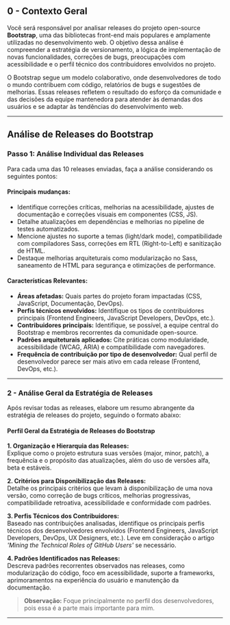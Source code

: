 ## 0 - Contexto Geral

Você será responsável por analisar releases do projeto open-source **Bootstrap**, uma das bibliotecas front-end mais populares e amplamente utilizadas no desenvolvimento web. O objetivo dessa análise é compreender a estratégia de versionamento, a lógica de implementação de novas funcionalidades, correções de bugs, preocupações com acessibilidade e o perfil técnico dos contribuidores envolvidos no projeto.

O Bootstrap segue um modelo colaborativo, onde desenvolvedores de todo o mundo contribuem com código, relatórios de bugs e sugestões de melhorias. Essas releases refletem o resultado do esforço da comunidade e das decisões da equipe mantenedora para atender às demandas dos usuários e se adaptar às tendências do desenvolvimento web.

---

## Análise de Releases do Bootstrap

### Passo 1: Análise Individual das Releases
Para cada uma das 10 releases enviadas, faça a análise considerando os seguintes pontos:

#### Principais mudanças:
- Identifique correções críticas, melhorias na acessibilidade, ajustes de documentação e correções visuais em componentes (CSS, JS).
- Detalhe atualizações em dependências e melhorias no pipeline de testes automatizados.
- Mencione ajustes no suporte a temas (light/dark mode), compatibilidade com compiladores Sass, correções em RTL (Right-to-Left) e sanitização de HTML.
- Destaque melhorias arquiteturais como modularização no Sass, saneamento de HTML para segurança e otimizações de performance.

#### Características Relevantes:
- **Áreas afetadas:** Quais partes do projeto foram impactadas (CSS, JavaScript, Documentação, DevOps).
- **Perfis técnicos envolvidos:** Identifique os tipos de contribuidores principais (Frontend Engineers, JavaScript Developers, DevOps, etc.).
- **Contribuidores principais:** Identifique, se possível, a equipe central do Bootstrap e membros recorrentes da comunidade open-source.
- **Padrões arquiteturais aplicados:** Cite práticas como modularidade, acessibilidade (WCAG, ARIA) e compatibilidade com navegadores.
- **Frequência de contribuição por tipo de desenvolvedor:** Qual perfil de desenvolvedor parece ser mais ativo em cada release (Frontend, DevOps, etc.).

---

### 2 - Análise Geral da Estratégia de Releases

Após revisar todas as releases, elabore um resumo abrangente da estratégia de releases do projeto, seguindo o formato abaixo:

#### Perfil Geral da Estratégia de Releases do Bootstrap

**1. Organização e Hierarquia das Releases:**  
Explique como o projeto estrutura suas versões (major, minor, patch), a frequência e o propósito das atualizações, além do uso de versões alfa, beta e estáveis.

**2. Critérios para Disponibilização das Releases:**  
Detalhe os principais critérios que levam à disponibilização de uma nova versão, como correção de bugs críticos, melhorias progressivas, compatibilidade retroativa, acessibilidade e conformidade com padrões.

**3. Perfis Técnicos dos Contribuidores:**  
Baseado nas contribuições analisadas, identifique os principais perfis técnicos dos desenvolvedores envolvidos (Frontend Engineers, JavaScript Developers, DevOps, UX Designers, etc.). Leve em consideração o artigo _'Mining the Technical Roles of GitHub Users'_ se necessário.

**4. Padrões Identificados nas Releases:**  
Descreva padrões recorrentes observados nas releases, como modularização do código, foco em acessibilidade, suporte a frameworks, aprimoramentos na experiência do usuário e manutenção da documentação.

> **Observação:** Foque principalmente no perfil dos desenvolvedores, pois essa é a parte mais importante para mim.

---
